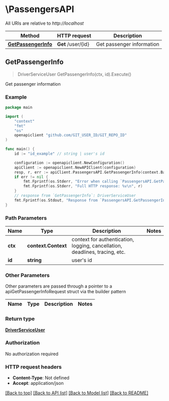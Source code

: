 # \PassengersAPI

All URIs are relative to *http://localhost*

Method | HTTP request | Description
------------- | ------------- | -------------
[**GetPassengerInfo**](PassengersAPI.md#GetPassengerInfo) | **Get** /user/{id} | Get passenger information



## GetPassengerInfo

> DriverServiceUser GetPassengerInfo(ctx, id).Execute()

Get passenger information

### Example

```go
package main

import (
	"context"
	"fmt"
	"os"
	openapiclient "github.com/GIT_USER_ID/GIT_REPO_ID"
)

func main() {
	id := "id_example" // string | user's id

	configuration := openapiclient.NewConfiguration()
	apiClient := openapiclient.NewAPIClient(configuration)
	resp, r, err := apiClient.PassengersAPI.GetPassengerInfo(context.Background(), id).Execute()
	if err != nil {
		fmt.Fprintf(os.Stderr, "Error when calling `PassengersAPI.GetPassengerInfo``: %v\n", err)
		fmt.Fprintf(os.Stderr, "Full HTTP response: %v\n", r)
	}
	// response from `GetPassengerInfo`: DriverServiceUser
	fmt.Fprintf(os.Stdout, "Response from `PassengersAPI.GetPassengerInfo`: %v\n", resp)
}
```

### Path Parameters


Name | Type | Description  | Notes
------------- | ------------- | ------------- | -------------
**ctx** | **context.Context** | context for authentication, logging, cancellation, deadlines, tracing, etc.
**id** | **string** | user&#39;s id | 

### Other Parameters

Other parameters are passed through a pointer to a apiGetPassengerInfoRequest struct via the builder pattern


Name | Type | Description  | Notes
------------- | ------------- | ------------- | -------------


### Return type

[**DriverServiceUser**](DriverServiceUser.md)

### Authorization

No authorization required

### HTTP request headers

- **Content-Type**: Not defined
- **Accept**: application/json

[[Back to top]](#) [[Back to API list]](../README.md#documentation-for-api-endpoints)
[[Back to Model list]](../README.md#documentation-for-models)
[[Back to README]](../README.md)

